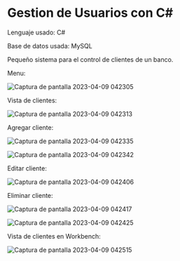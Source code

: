 # Gestion de Usuarios con C#

Lenguaje usado: C#

Base de datos usada: MySQL

Pequeño sistema para el control de clientes de un banco.

Menu:

![Captura de pantalla 2023-04-09 042305](https://user-images.githubusercontent.com/72325257/230767635-d04a019d-4507-4e91-b79c-01e2bdb45011.png)

Vista de clientes:

![Captura de pantalla 2023-04-09 042313](https://user-images.githubusercontent.com/72325257/230767644-dbbe3e67-14c9-4c01-bad5-e2ef1156c58f.png)

Agregar cliente:

![Captura de pantalla 2023-04-09 042335](https://user-images.githubusercontent.com/72325257/230767653-91b63b7c-3218-4454-b0eb-2f025b459ae8.png)

![Captura de pantalla 2023-04-09 042342](https://user-images.githubusercontent.com/72325257/230767660-9de429b9-7c08-4f2d-bd6a-75cadf5df0e7.png)

Editar cliente:

![Captura de pantalla 2023-04-09 042406](https://user-images.githubusercontent.com/72325257/230767669-be19931e-76de-492f-ac95-ea533dc27545.png)

Eliminar cliente:

![Captura de pantalla 2023-04-09 042417](https://user-images.githubusercontent.com/72325257/230767675-9f4c3bfc-b776-4c5c-ad87-f32cf468ae41.png)

![Captura de pantalla 2023-04-09 042425](https://user-images.githubusercontent.com/72325257/230767686-30f96901-eb7b-4c34-9eae-5677e7b8ba12.png)

Vista de clientes en Workbench:

![Captura de pantalla 2023-04-09 042515](https://user-images.githubusercontent.com/72325257/230767690-f7bb0e62-e04e-47c0-b60f-2fa1b6a52479.png)
